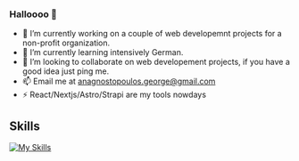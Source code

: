### Halloooo 👋

- 🔭 I’m currently working on a couple of web developemnt projects for a non-profit organization.
- 🌱 I’m currently learning intensively German. 
- 👯 I’m looking to collaborate on web developement projects, if you have a good idea just ping me.
- 📫 Email me at anagnostopoulos.george@gmail.com
- ⚡ React/Nextjs/Astro/Strapi are my tools nowdays

## Skills
[![My Skills](https://skillicons.dev/icons?i=js,html,css,tailwind,graphql,react,astro,nextjs,mongodb,sqlite,mysql,postgres,vscode)](https://skillicons.dev)
